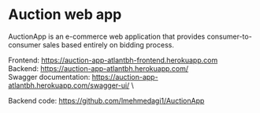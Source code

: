 Auction web app
============
AuctionApp is an e-commerce web application that provides consumer-to-consumer sales based entirely on bidding process. 

Frontend: https://auction-app-atlantbh-frontend.herokuapp.com \
Backend: https://auction-app-atlantbh.herokuapp.com/ \
Swagger documentation: https://auction-app-atlantbh.herokuapp.com/swagger-ui/ \

Backend code: https://github.com/lmehmedagi1/AuctionApp

